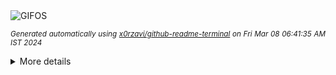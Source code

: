 <div align="justify">
<picture>
    <source media="(prefers-color-scheme: dark)" srcset="https://i.ibb.co/PwSyThF/output-gif.gif">
    <source media="(prefers-color-scheme: light)" srcset="https://i.ibb.co/PwSyThF/output-gif.gif">
    <img alt="GIFOS" src="https://i.ibb.co/PwSyThF/output-gif.gif">
</picture>

<sub><i>Generated automatically using [x0rzavi/github-readme-terminal](https://github.com/x0rzavi/github-readme-terminal) on Fri Mar 08 06:41:35 AM IST 2024</i></sub>

<details>
<summary>More details</summary>

</details>
</div>

<!-- Image deletion URL: https://ibb.co/cDm9bFk/c72e1edefa15caf0dd13e93a45255495 -->